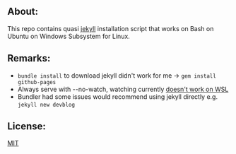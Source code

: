 ## About:
This repo contains quasi [jekyll](https://github.com/jekyll/jekyll) installation script that works on Bash on Ubuntu on Windows Subsystem for Linux. 

## Remarks:
- `bundle install` to download jekyll didn't work for me -> `gem install github-pages`
- Always serve with --no-watch, watching currently [doesn't work on WSL](https://github.com/Microsoft/BashOnWindows/issues/216)
- Bundler had some issues would recommend using jekyll directly e.g. `jekyll new devblog`

## License:
[MIT](https://opensource.org/licenses/MIT)
